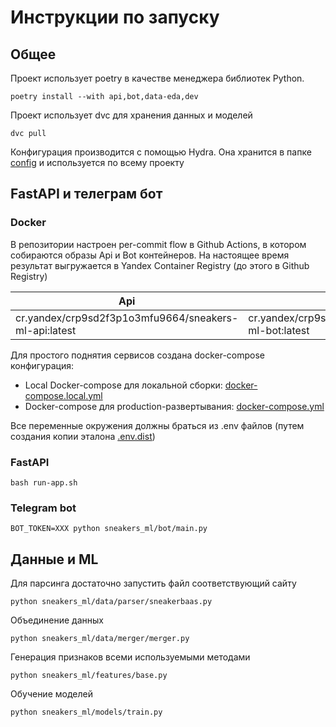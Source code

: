 # Инструкции по запуску

## Общее

Проект использует poetry в качестве менеджера библиотек Python.

```shell
poetry install --with api,bot,data-eda,dev
```

Проект использует dvc для хранения данных и моделей

```shell
dvc pull
```

Конфигурация производится с помощью Hydra. Она хранится в папке [config](/config) и используется по всему проекту

## FastAPI и телеграм бот

### Docker

В репозитории настроен per-commit flow в Github Actions, в котором собираются образы Api и Bot контейнеров.
На настоящее время результат выгружается в Yandex Container Registry (до этого в Github Registry)

| Api                                                   | Bot                                                   |
| ----------------------------------------------------- | ----------------------------------------------------- |
| cr.yandex/crp9sd2f3p1o3mfu9664/sneakers-ml-api:latest | cr.yandex/crp9sd2f3p1o3mfu9664/sneakers-ml-bot:latest |

Для простого поднятия сервисов создана docker-compose конфигурация:

- Local Docker-compose для локальной сборки: [docker-compose.local.yml](/docker-compose.yml)
- Docker-compose для production-развертывания: [docker-compose.yml](/deploy/docker-compose.yml)

Все переменные окружения должны браться из .env файлов (путем создания копии эталона [.env.dist](/.env.dist))

### FastAPI

```shell
bash run-app.sh
```

### Telegram bot

```shell
BOT_TOKEN=XXX python sneakers_ml/bot/main.py
```

## Данные и ML

Для парсинга достаточно запустить файл соответствующий сайту

```shell
python sneakers_ml/data/parser/sneakerbaas.py
```

Объединение данных

```shell
python sneakers_ml/data/merger/merger.py
```

Генерация признаков всеми используемыми методами

```shell
python sneakers_ml/features/base.py
```

Обучение моделей

```shell
python sneakers_ml/models/train.py
```
